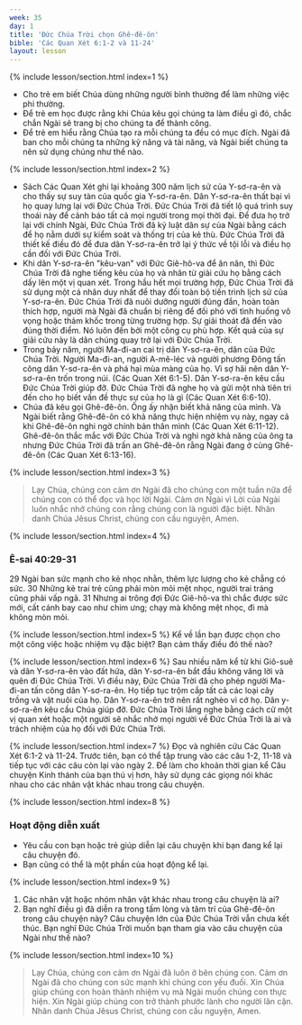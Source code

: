 ```yaml
---
week: 35
day: 1
title: 'Đức Chúa Trời chọn Ghê-đê-ôn'
bible: 'Các Quan Xét 6:1-2 và 11-24'
layout: lesson
---
```



{% include lesson/section.html index=1 %}
- Cho trẻ em biết Chúa dùng những người bình thường để làm những việc phi thường.
- Để trẻ em học được rằng khi Chúa kêu gọi chúng ta làm điều gì đó, chắc chắn Ngài sẽ trang bị cho chúng ta để thành công.
- Để trẻ em hiểu rằng Chúa tạo ra mỗi chúng ta đều có mục đích. Ngài đã ban cho mỗi chúng ta những kỹ năng và tài năng, và Ngài biết chúng ta nên sử dụng chúng như thế nào.


{% include lesson/section.html index=2 %}
- Sách Các Quan Xét ghi lại khoảng 300 năm lịch sử của Y-sơ-ra-ên và cho thấy sự suy tàn của quốc gia Y-sơ-ra-ên. Dân Y-sơ-ra-ên thất bại vì họ quay lưng lại với Đức Chúa Trời. Đức Chúa Trời đã tiết lộ quá trình suy thoái này để cảnh báo tất cả mọi người trong mọi thời đại. Để đưa họ trở lại với chính Ngài, Đức Chúa Trời đã kỷ luật dân sự của Ngài bằng cách để họ nằm dưới sự kiểm soát và thống trị của kẻ thù. Đức Chúa Trời đã thiết kế điều đó để đưa dân Y-sơ-ra-ên trở lại ý thức về tội lỗi và điều họ cần đối với Đức Chúa Trời.
- Khi dân Y-sơ-ra-ên "kêu-van" với Đức Giê-hô-va để ăn năn, thì Đức Chúa Trời đã nghe tiếng kêu của họ và nhân từ giải cứu họ bằng cách dấy lên một vị quan xét. Trong hầu hết mọi trường hợp, Đức Chúa Trời đã sử dụng một cá nhân duy nhất để thay đổi toàn bộ tiến trình lịch sử của Y-sơ-ra-ên. Đức Chúa Trời đã nuôi dưỡng người đúng đắn, hoàn toàn thích hợp, người mà Ngài đã chuẩn bị riêng để đối phó với tình huống vô vọng hoặc thảm khốc trong từng trường hợp. Sự giải thoát đã đến vào đúng thời điểm. Nó luôn đến bởi một công cụ phù hợp. Kết quả của sự giải cứu này là dân chúng quay trở lại với Đức Chúa Trời.
- Trong bảy năm, người Ma-đi-an cai trị dân Y-sơ-ra-ên, dân của Đức Chúa Trời. Người Ma-đi-an, người A-mê-léc và người phương Đông tấn công dân Y-sơ-ra-ên và phá hại mùa màng của họ. Vì sợ hãi nên dân Y-sơ-ra-ên trốn trong núi. (Các Quan Xét 6:1-5). Dân Y-sơ-ra-ên kêu cầu Đức Chúa Trời giúp đỡ. Đức Chúa Trời đã nghe họ và gửi một nhà tiên tri đến cho họ biết vấn đề thực sự của họ là gì (Các Quan Xét 6:6-10).
- Chúa đã kêu gọi Ghê-đê-ôn. Ông ấy nhận biết khả năng của mình. Và Ngài biết rằng Ghê-đê-ôn có khả năng thực hiện nhiệm vụ này, ngay cả khi Ghê-đê-ôn nghi ngờ chính bản thân mình (Các Quan Xét 6:11-12). Ghê-đê-ôn thắc mắc với Đức Chúa Trời và nghi ngờ khả năng của ông ta nhưng Đức Chúa Trời đã trấn an Ghê-đê-ôn rằng Ngài đang ở cùng Ghê-đê-ôn (Các Quan Xét 6:13-16).


{% include lesson/section.html index=3 %}
 > Lạy Chúa, chúng con cảm ơn Ngài đã cho chúng con một tuần nữa để chúng con có thể đọc và học lời Ngài. Cảm ơn Ngài vì Lời của Ngài luôn nhắc nhở chúng con rằng chúng con là người đặc biệt. Nhân danh Chúa Jêsus Christ, chúng con cầu nguyện, Amen.


{% include lesson/section.html index=4 %}
 ### Ê-sai 40:29-31
 29 Ngài ban sức mạnh cho kẻ nhọc nhằn, thêm lực lượng cho kẻ chẳng có sức. 30 Những kẻ trai trẻ cũng phải mòn mỏi mệt nhọc, người trai tráng cũng phải vấp ngã. 31 Nhưng ai trông đợi Đức Giê-hô-va thì chắc được sức mới, cất cánh bay cao như chim ưng; chạy mà không mệt nhọc, đi mà không mòn mỏi.


{% include lesson/section.html index=5 %}
Kể về lần bạn được chọn cho một công việc hoặc nhiệm vụ đặc biệt? Bạn cảm thấy điều đó thế nào?


{% include lesson/section.html index=6 %}
Sau nhiều năm kể từ khi Giô-suê và dân Y-sơ-ra-ên vào đất hứa, dân Y-sơ-ra-ên bắt đầu không vâng lời và quên đi Đức Chúa Trời. Vì điều này, Đức Chúa Trời đã cho phép người Ma-đi-an tấn công dân Y-sơ-ra-ên. Họ tiếp tục trộm cắp tất cả các loại cây trồng và vật nuôi của họ. Dân Y-sơ-ra-ên trở nên rất nghèo vì cớ họ. Dân y-sơ-ra-ên kêu cầu Chúa giúp đỡ. Đức Chúa Trời lắng nghe bằng cách cử một vị quan xét hoặc một người sẽ nhắc nhở mọi người về Đức Chúa Trời là ai và trách nhiệm của họ đối với Đức Chúa Trời.


{% include lesson/section.html index=7 %}
Đọc và nghiên cứu Các Quan Xét 6:1-2 và 11-24.
Trước tiên, bạn có thể tập trung vào các câu 1-2, 11-18 và tiếp tục với các câu còn lại vào ngày 2. Để làm cho khoản thời gian kể Câu chuyện Kinh thánh của bạn thú vị hơn, hãy sử dụng các giọng nói khác nhau cho các nhân vật khác nhau trong câu chuyện.


{% include lesson/section.html index=8 %}
### Hoạt động diễn xuất
- Yêu cầu con bạn hoặc trẻ giúp diễn lại câu chuyện khi bạn đang kể lại câu chuyện đó. 
- Bạn cũng có thể là một phần của hoạt động kể lại.


{% include lesson/section.html index=9 %}
1. Các nhân vật hoặc nhóm nhân vật khác nhau trong câu chuyện là ai?
2. Bạn nghĩ điều gì đã diễn ra trong tấm lòng và tâm trí của Ghê-đê-ôn trong câu chuyện này?
Câu chuyện lớn của Đức Chúa Trời vẫn chưa kết thúc. Bạn nghĩ Đức Chúa Trời muốn bạn tham gia vào câu chuyện của Ngài như thế nào?


{% include lesson/section.html index=10 %}
> Lạy Chúa, chúng con cảm ơn Ngài đã luôn ở bên chúng con. Cảm ơn Ngài đã cho chúng con sức mạnh khi chúng con yếu đuối. Xin Chúa giúp chúng con hoàn thành nhiệm vụ mà Ngài muốn chúng con thực hiện. Xin Ngài giúp chúng con trở thành phước lành cho người lân cận. Nhân danh Chúa Jêsus Christ, chúng con cầu nguyện, Amen.

